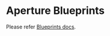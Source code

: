 # Aperture Blueprints

Please refer
[Blueprints docs](https://docs.fluxninja.com/docs/get-started/policies/blueprints).
